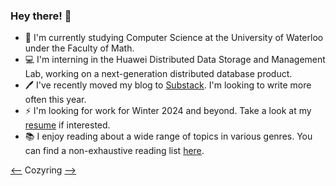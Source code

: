 ### Hey there! :wave:

- :memo: I'm currently studying Computer Science at the University of Waterloo under the Faculty of Math.
- :computer: I'm interning in the Huawei Distributed Data Storage and Management Lab, working on a next-generation distributed database product.
- :pen: I've recently moved my blog to [Substack](https://simonwu.substack.com). I'm looking to write more often this year.
- :zap: I'm looking for work for Winter 2024 and beyond. Take a look at my [resume](https://simonwu.dev/docs/resume.pdf) if interested.
- :books: I enjoy reading about a wide range of topics in various genres. You can find a non-exhaustive reading list [here](https://libib.com/u/simonwu).

[<--](https://cozyring-shangmingwu.vercel.app/prev/sw-gh) Cozyring [-->](https://cozyring-shangmingwu.vercel.app/next/sw-gh)
